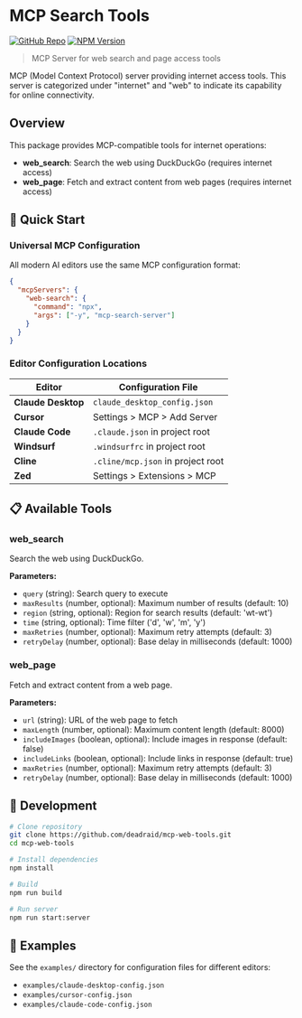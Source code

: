 # MCP Search Tools

[![GitHub Repo](https://img.shields.io/badge/GitHub-Repository-blue?style=flat-square&logo=github)](https://github.com/deadraid/mcp-search-tools)
[![NPM Version](https://img.shields.io/npm/v/mcp-search-tools?style=flat-square)](https://www.npmjs.com/package/mcp-search-tools)

> MCP Server for web search and page access tools

MCP (Model Context Protocol) server providing internet access tools. This server is categorized under "internet" and "web" to indicate its capability for online connectivity.

## Overview

This package provides MCP-compatible tools for internet operations:

- **web_search**: Search the web using DuckDuckGo (requires internet access)
- **web_page**: Fetch and extract content from web pages (requires internet access)

## 🚀 Quick Start

### Universal MCP Configuration
All modern AI editors use the same MCP configuration format:

```json
{
  "mcpServers": {
    "web-search": {
      "command": "npx",
      "args": ["-y", "mcp-search-server"]
    }
  }
}
```

### Editor Configuration Locations

| Editor | Configuration File |
|--------|-------------------|
| **Claude Desktop** | `claude_desktop_config.json` |
| **Cursor** | Settings > MCP > Add Server |
| **Claude Code** | `.claude.json` in project root |
| **Windsurf** | `.windsurfrc` in project root |
| **Cline** | `.cline/mcp.json` in project root |
| **Zed** | Settings > Extensions > MCP |

## 📋 Available Tools

### web_search
Search the web using DuckDuckGo.

**Parameters:**
- `query` (string): Search query to execute
- `maxResults` (number, optional): Maximum number of results (default: 10)
- `region` (string, optional): Region for search results (default: 'wt-wt')
- `time` (string, optional): Time filter ('d', 'w', 'm', 'y')
- `maxRetries` (number, optional): Maximum retry attempts (default: 3)
- `retryDelay` (number, optional): Base delay in milliseconds (default: 1000)

### web_page
Fetch and extract content from a web page.

**Parameters:**
- `url` (string): URL of the web page to fetch
- `maxLength` (number, optional): Maximum content length (default: 8000)
- `includeImages` (boolean, optional): Include images in response (default: false)
- `includeLinks` (boolean, optional): Include links in response (default: true)
- `maxRetries` (number, optional): Maximum retry attempts (default: 3)
- `retryDelay` (number, optional): Base delay in milliseconds (default: 1000)

## 🔧 Development

```bash
# Clone repository
git clone https://github.com/deadraid/mcp-web-tools.git
cd mcp-web-tools

# Install dependencies
npm install

# Build
npm run build

# Run server
npm run start:server
```

## 📁 Examples
See the `examples/` directory for configuration files for different editors:
- `examples/claude-desktop-config.json`
- `examples/cursor-config.json`
- `examples/claude-code-config.json`
